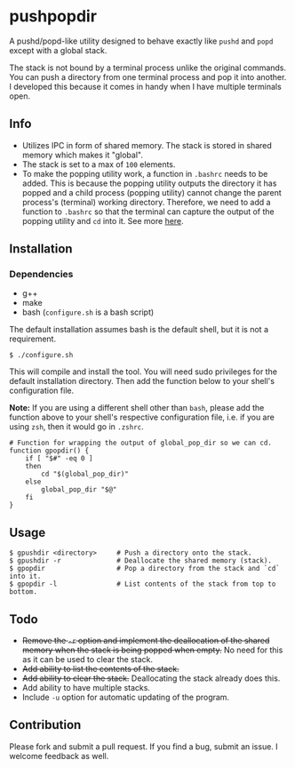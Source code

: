 # pushpopdir
A pushd/popd-like utility designed to behave exactly like `pushd` and
`popd` except with a global stack.

The stack is not bound by a terminal process unlike the original commands. You
can push a directory from one terminal process and pop it into another. I
developed this because it comes in handy when I have multiple terminals open.

## Info

- Utilizes IPC in form of shared memory. The stack is stored in shared memory
which makes it "global".
- The stack is set to a max of `100` elements.
- To make the popping utility work, a function in `.bashrc` needs to be added.
This is because the popping utility outputs the directory it has popped and a
child process (popping utility) cannot change the parent process's (terminal)
working directory. Therefore, we need to add a function to `.bashrc` so that
the terminal can capture the output of the popping utility and `cd` into it.
See more [here](http://unix.stackexchange.com/questions/14721/changing-current-working-dir-with-a-script).

## Installation

### Dependencies

 - g++
 - make
 - bash (`configure.sh` is a bash script)

The default installation assumes bash is the default shell, but it is not a
requirement.

```shell
$ ./configure.sh
```

This will compile and install the tool. You will need sudo privileges for the
default installation directory. Then add the function below to your shell's
configuration file.

**Note:** If you are using a different shell other than `bash`, please add the
function above to your shell's respective configuration file, i.e. if you
are using `zsh`, then it would go in `.zshrc`.

```shell
# Function for wrapping the output of global_pop_dir so we can cd.
function gpopdir() {
	if [ "$#" -eq 0 ]
	then
		cd "$(global_pop_dir)"
	else
		global_pop_dir "$@"
	fi
}
```

## Usage

```shell
$ gpushdir <directory>     # Push a directory onto the stack.
$ gpushdir -r              # Deallocate the shared memory (stack).
$ gpopdir                  # Pop a directory from the stack and `cd` into it.
$ gpopdir -l               # List contents of the stack from top to bottom.
```

## Todo

- ~~Remove the `-r` option and implement the deallocation of the shared memory
when the stack is being popped when empty.~~ No need for this as it can be
used to clear the stack.
- ~~Add ability to list the contents of the stack.~~
- ~~Add ability to clear the stack.~~ Deallocating the stack already does
this.
- Add ability to have multiple stacks.
- Include `-u` option for automatic updating of the program.

## Contribution

Please fork and submit a pull request. If you find a bug, submit an issue. I
welcome feedback as well.
